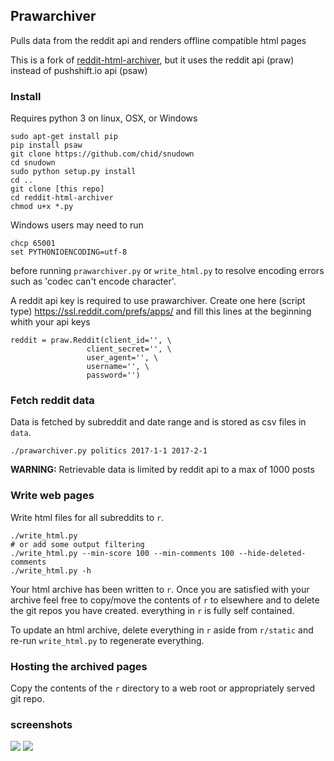 ## Prawarchiver

Pulls data from the reddit api and renders offline compatible html pages

This is a fork of [reddit-html-archiver](https://github.com/libertysoft3/reddit-html-archiver), but it uses the reddit api (praw) instead of pushshift.io api (psaw)

### Install

Requires python 3 on linux, OSX, or Windows

    sudo apt-get install pip
    pip install psaw
    git clone https://github.com/chid/snudown
    cd snudown
    sudo python setup.py install
    cd ..
    git clone [this repo]
    cd reddit-html-archiver
    chmod u+x *.py

Windows users may need to run

    chcp 65001
    set PYTHONIOENCODING=utf-8

before running `prawarchiver.py` or `write_html.py` to resolve encoding errors such as 'codec can't encode character'.

A reddit api key is required to use prawarchiver. Create one here (script type) https://ssl.reddit.com/prefs/apps/ and fill this lines at the beginning whith your api keys

    reddit = praw.Reddit(client_id='', \
                     client_secret='', \
                     user_agent='', \
                     username='', \
                     password='')
              

### Fetch reddit data

Data is fetched by subreddit and date range and is stored as csv files in `data`.

    ./prawarchiver.py politics 2017-1-1 2017-2-1
    
**WARNING:** Retrievable data is limited by reddit api to a max of 1000 posts

### Write web pages

Write html files for all subreddits to `r`.

    ./write_html.py
    # or add some output filtering
    ./write_html.py --min-score 100 --min-comments 100 --hide-deleted-comments
    ./write_html.py -h

Your html archive has been written to `r`. Once you are satisfied with your archive feel free to copy/move the contents of `r` to elsewhere and to delete the git repos you have created. everything in `r` is fully self contained.

To update an html archive, delete everything in `r` aside from `r/static` and re-run `write_html.py` to regenerate everything.

### Hosting the archived pages

Copy the contents of the `r` directory to a web root or appropriately served git repo.

### screenshots

![](screenshots/sub.jpg)
![](screenshots/post.jpg)
